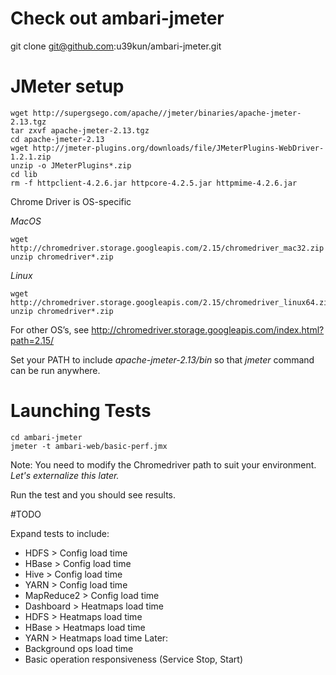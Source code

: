 # Check out ambari-jmeter
git clone git@github.com:u39kun/ambari-jmeter.git

# JMeter setup

```
wget http://supergsego.com/apache//jmeter/binaries/apache-jmeter-2.13.tgz
tar zxvf apache-jmeter-2.13.tgz
cd apache-jmeter-2.13
wget http://jmeter-plugins.org/downloads/file/JMeterPlugins-WebDriver-1.2.1.zip
unzip -o JMeterPlugins*.zip
cd lib
rm -f httpclient-4.2.6.jar httpcore-4.2.5.jar httpmime-4.2.6.jar 
```

Chrome Driver is OS-specific

*MacOS*
```
wget http://chromedriver.storage.googleapis.com/2.15/chromedriver_mac32.zip
unzip chromedriver*.zip
```

*Linux*
```
wget http://chromedriver.storage.googleapis.com/2.15/chromedriver_linux64.zip
unzip chromedriver*.zip
```

For other OS’s, see http://chromedriver.storage.googleapis.com/index.html?path=2.15/

Set your PATH to include *apache-jmeter-2.13/bin* so that *jmeter* command can be run anywhere.

# Launching Tests
```
cd ambari-jmeter
jmeter -t ambari-web/basic-perf.jmx
```

Note: You need to modify the Chromedriver path to suit your environment.
*Let's externalize this later.*

Run the test and you should see results.

#TODO

Expand tests to include:
* HDFS > Config load time
* HBase > Config load time
* Hive > Config load time
* YARN > Config load time
* MapReduce2 > Config load time
* Dashboard > Heatmaps load time
* HDFS > Heatmaps load time
* HBase > Heatmaps load time
* YARN > Heatmaps load time
Later:
* Background ops load time
* Basic operation responsiveness (Service Stop, Start)
